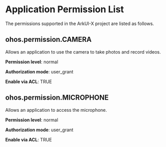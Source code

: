 # Application Permission List

The permissions supported in the ArkUI-X project are listed as follows.

## ohos.permission.CAMERA

Allows an application to use the camera to take photos and record videos.

**Permission level**: normal

**Authorization mode**: user_grant

**Enable via ACL**: TRUE

## ohos.permission.MICROPHONE

Allows an application to access the microphone.

**Permission level**: normal

**Authorization mode**: user_grant

**Enable via ACL**: TRUE